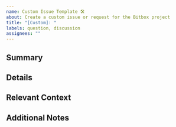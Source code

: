 ```yaml
---
name: Custom Issue Template 🛠️
about: Create a custom issue or request for the Bitbox project
title: "[Custom]: "
labels: question, discussion
assignees: ""
---
```


## Summary

<!-- Provide a brief summary of the issue or request here. -->

## Details

<!-- Explain the issue or request in detail. What are you looking for? This could be a general question, a discussion point, or something that doesn’t fit the bug or feature request template. -->

## Relevant Context

<!-- Provide any relevant information here (e.g., screenshots, code snippets, links, or references) that could help in understanding the issue/request better. -->

## Additional Notes

<!-- Add any extra notes or context that could be useful for the maintainers to know. -->
